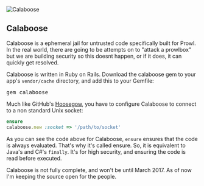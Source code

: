 ![Calaboose](http://www.getprowl.com/bull.png)

## Calaboose

Calaboose is a ephemeral jail for untrusted code specifically built for Prowl. In the real world, there are going to be attempts on to "attack a prowlbox" but we are building security so this doesnt happen, or if it does, it can quickly get resolved. 

Calaboose is written in Ruby on Rails. Download the calaboose gem to your app's `vendor/cache` directory, and add this to your Gemfile:

<pre>gem calaboose</pre>

Much like GitHub's <a href="http://www.github.com/github/hoosegow">Hoosegow</a>, you have to configure Calaboose to connect to a non standard Unix socket:

```ruby
ensure
calaboose.new :socket => '/path/to/socket'
```

As you can see the code above for Calaboose, ```ensure``` ensures that the code is always evaluated. That's why it's called ensure. So, it is equivalent to Java's and C#'s ```finally```. It's for high security, and ensuring the code is read before executed.

Calaboose is not fully complete, and won't be until March 2017. As of now I'm keeping the source open for the people. 
